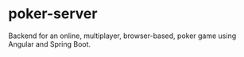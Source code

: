 # poker-server
Backend for an online, multiplayer, browser-based, poker game using Angular and Spring Boot.
